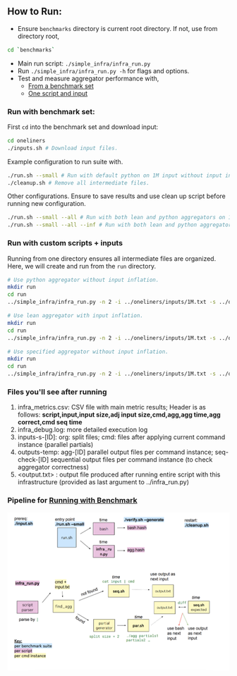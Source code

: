 ## How to Run:

- Ensure `benchmarks` directory is current root directory. If not, use from directory root,

```bash
cd `benchmarks`
```

- Main run script: `./simple_infra/infra_run.py`
- Run `./simple_infra/infra_run.py -h` for flags and options.
- Test and measure aggregator performance with,
  - [From a benchmark set](#run-with-benchmark-set)
  - [One script and input](#run-with-custom-scripts--inputs)

### Run with benchmark set:

First `cd` into the benchmark set and download input:

```bash
cd oneliners
./inputs.sh # Download input files.
```

Example configuration to run suite with.

```bash
./run.sh --small # Run with default python on 1M input without input inflation.
./cleanup.sh # Remove all intermediate files.
```

Other configurations. Ensure to save results and use clean up script before running new configuration.

```bash
./run.sh --small --all # Run with both lean and python aggregators on 1M input without input inflation.
./run.sh --small --all --inf # Run with both lean and python aggregators on 1M input with input inflation.
```

### Run with custom scripts + inputs

Running from one directory ensures all intermediate files are organized. Here, we will create and run from the `run` directory.

```bash
# Use python aggregator without input inflation.
mkdir run
cd run
../simple_infra/infra_run.py -n 2 -i ../oneliners/inputs/1M.txt -s ../oneliners/scripts/sort.sh -id 1 -agg python -o out.txt
```

```bash
# Use lean aggregator with input inflation.
mkdir run
cd run
../simple_infra/infra_run.py -n 2 -i ../oneliners/inputs/1M.txt -s ../oneliners/scripts/sort.sh -inflate -id 1 -agg lean -o out.txt
```

```bash
# Use specified aggregator without input inflation.
mkdir run
cd run
../simple_infra/infra_run.py -n 2 -i ../oneliners/inputs/1M.txt -s ../oneliners/scripts/sort.sh -id 1 -agg ../../py-2/s_sort.py -o out.txt
```

### Files you'll see after running

1. infra_metrics.csv: CSV file with main metric results; Header is as follows: **script,input,input size,adj input size,cmd,agg,agg time,agg correct,cmd seq time**
2. infra_debug.log: more detailed execution log
3. inputs-s-[ID]: org: split files; cmd: files after applying current command instance (parallel partials)
4. outputs-temp: agg-[ID] parallel output files per command instance; seq-check-[ID] sequential output files per command instance (to check aggregator correctness)
5. <output.txt> : output file produced after running entire script with this infrastructure (provided as last argument to ../infra_run.py)

### Pipeline for [Running with Benchmark](#run-with-benchmark-sets)

![alt text](./simple_infra/infra.png)

```

```
